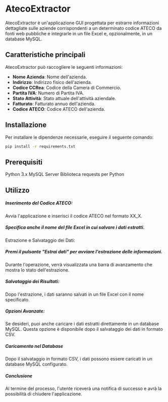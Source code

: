 
# AtecoExtractor

AtecoExtractor è un'applicazione GUI progettata per estrarre informazioni dettagliate sulle aziende corrispondenti a un determinato codice ATECO da fonti web pubbliche e integrarle in un file Excel e, opzionalmente, in un database MySQL.

## Caratteristiche principali

AtecoExtractor può raccogliere le seguenti informazioni:

- **Nome Azienda**: Nome dell'azienda.
- **Indirizzo**: Indirizzo fisico dell'azienda.
- **Codice CCRea**: Codice della Camera di Commercio.
- **Partita IVA**: Numero di Partita IVA.
- **Stato Attività**: Stato attuale dell'attività aziendale.
- **Fatturato**: Fatturato annuo dell'azienda.
- **Codice ATECO**: Codice ATECO dell'azienda.

## Installazione

Per installare le dipendenze necessarie, eseguire il seguente comando:

```bash
pip install -r requirements.txt
```
## Prerequisiti
Python 3.x
MySQL Server
Biblioteca requests per Python
## Utilizzo
##### Inserimento del Codice ATECO:
Avvia l'applicazione e inserisci il codice ATECO nel formato XX_X.
##### Specifica anche il nome del file Excel in cui salvare i dati estratti.
Estrazione e Salvataggio dei Dati:
##### Premi il pulsante "Estrai dati" per avviare l'estrazione delle informazioni.
Durante l'operazione, verrà visualizzata una barra di avanzamento che mostra lo stato dell'estrazione.
##### Salvataggio dei Risultati:
Dopo l'estrazione, i dati saranno salvati in un file Excel con il nome specificato.
##### Opzioni Avanzate:

Se desideri, puoi anche caricare i dati estratti direttamente in un database MySQL. 
Questa opzione è disponibile dopo il salvataggio dei dati in formato CSV.
##### Caricamento nel Database
Dopo il salvataggio in formato CSV, i dati possono essere caricati in un database MySQL configurato.
#####  Conclusione
Al termine del processo, l'utente riceverà una notifica di successo e avrà la possibilità di chiudere l'applicazione.
